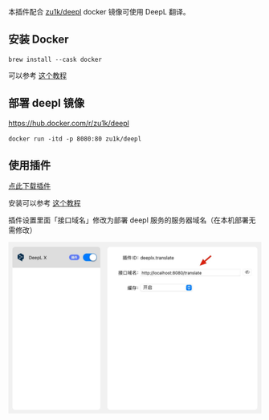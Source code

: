本插件配合 [zu1k/deepl](https://hub.docker.com/r/zu1k/deepl) docker 镜像可使用 DeepL 翻译。

## 安装 Docker

```
brew install --cask docker
```

可以参考 [这个教程](https://yeasy.gitbook.io/docker_practice/install/mac)

## 部署 deepl 镜像

<https://hub.docker.com/r/zu1k/deepl>

```
docker run -itd -p 8080:80 zu1k/deepl
```

## 使用插件

[点此下载插件](https://github.com/clubxdev/bob-plugin-deeplx/raw/main/dist/deeplx.translate.bobplugin)

安装可以参考 [这个教程](https://ripperhe.gitee.io/bob/#/general/quickstart/plugin)

插件设置里面「接口域名」修改为部署 deepl 服务的服务器域名（在本机部署无需修改）

![](deeplx-setting.jpg)
